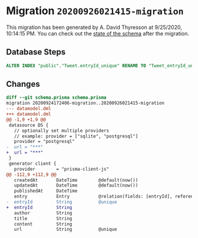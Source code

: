 # Migration `20200926021415-migration`

This migration has been generated by A. David Thyresson at 9/25/2020, 10:14:15 PM.
You can check out the [state of the schema](./schema.prisma) after the migration.

## Database Steps

```sql
ALTER INDEX "public"."Tweet.entryId_unique" RENAME TO "Tweet_entryId_unique"
```

## Changes

```diff
diff --git schema.prisma schema.prisma
migration 20200924172406-migration..20200926021415-migration
--- datamodel.dml
+++ datamodel.dml
@@ -1,9 +1,9 @@
 datasource DS {
   // optionally set multiple providers
   // example: provider = ["sqlite", "postgresql"]
   provider = "postgresql"
-  url = "***"
+  url = "***"
 }
 generator client {
   provider        = "prisma-client-js"
@@ -112,9 +112,9 @@
   createdAt       DateTime        @default(now())
   updatedAt       DateTime        @default(now())
   publishedAt     DateTime
   entry           Entry           @relation(fields: [entryId], references: [id])
-  entryId         String          @unique
+  entryId         String
   author          String
   title           String
   content         String
   url             String          @unique
```



